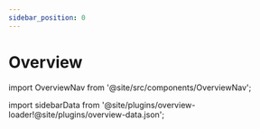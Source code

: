 ```yaml
---
sidebar_position: 0
---
```


# Overview

import OverviewNav from '@site/src/components/OverviewNav';

import sidebarData from '@site/plugins/overview-loader!@site/plugins/overview-data.json';

<OverviewNav cards={sidebarData.docsSidebars.guidesSidebar} />
